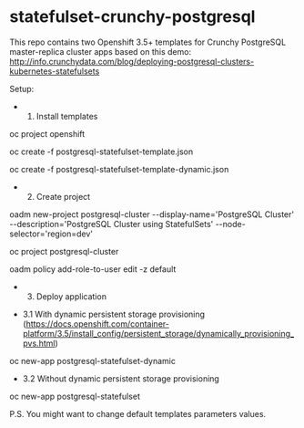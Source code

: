 # statefulset-crunchy-postgresql

This repo contains two Openshift 3.5+ templates for Crunchy PostgreSQL master-replica cluster apps based on this demo: http://info.crunchydata.com/blog/deploying-postgresql-clusters-kubernetes-statefulsets

Setup:

* 1. Install templates

oc project openshift

oc create -f postgresql-statefulset-template.json 

oc create -f postgresql-statefulset-template-dynamic.json 

* 2. Create project

oadm new-project postgresql-cluster --display-name='PostgreSQL Cluster' --description='PostgreSQL Cluster using StatefulSets' --node-selector='region=dev'

oc project postgresql-cluster

oadm policy add-role-to-user edit -z default

* 3. Deploy application

* 3.1 With dynamic persistent storage provisioning (https://docs.openshift.com/container-platform/3.5/install_config/persistent_storage/dynamically_provisioning_pvs.html)

oc new-app postgresql-statefulset-dynamic

* 3.2 Without dynamic persistent storage provisioning

oc new-app postgresql-statefulset

P.S. You might want to change default templates parameters values. 
